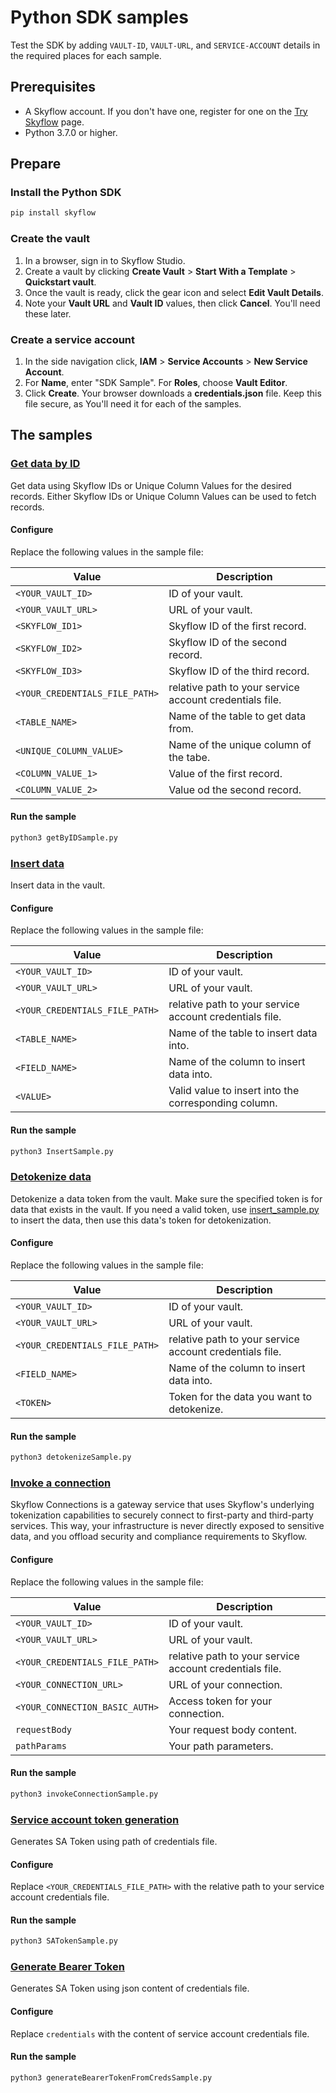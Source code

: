 # Python SDK samples

Test the SDK by adding `VAULT-ID`, `VAULT-URL`, and `SERVICE-ACCOUNT` details in
the required places for each sample.

## Prerequisites
- A Skyflow account. If you don't have one, register for one on the
  [Try Skyflow](https://skyflow.com/try-skyflow) page.
- Python 3.7.0 or higher.

## Prepare

### Install the Python SDK

```bash
pip install skyflow
```

### Create the vault

1. In a browser, sign in to Skyflow Studio.
2. Create a vault by clicking **Create Vault** > **Start With a Template** >
   **Quickstart vault**.
3. Once the vault is ready, click the gear icon and select **Edit Vault Details**.
4. Note your **Vault URL** and **Vault ID** values, then click **Cancel**.
   You'll need these later.

### Create a service account

1. In the side navigation click, **IAM** > **Service Accounts** > **New Service Account**.
2. For **Name**, enter "SDK Sample". For **Roles**, choose **Vault Editor**.
3. Click **Create**. Your browser downloads a **credentials.json** file. Keep
   this file secure, as You'll need it for each of the samples.

## The samples

### [Get data by ID](./getByIDSample.py)

Get data using Skyflow IDs or Unique Column Values for the desired records. Either Skyflow IDs or Unique Column Values can be used to fetch records.

#### Configure

Replace the following values in the sample file:

| Value                          | Description                                             |
| ------------------------------ | ------------------------------------------------------- |
| `<YOUR_VAULT_ID>`              | ID of your vault.                                       |
| `<YOUR_VAULT_URL>`             | URL of your vault.                                      |
| `<SKYFLOW_ID1>`                | Skyflow ID of the first record.                         |
| `<SKYFLOW_ID2>`                | Skyflow ID of the second record.                        |
| `<SKYFLOW_ID3>`                | Skyflow ID of the third record.                         |
| `<YOUR_CREDENTIALS_FILE_PATH>` | relative path to your service account credentials file. |
| `<TABLE_NAME>`                 | Name of the table to get data from.                     |
| `<UNIQUE_COLUMN_VALUE>`        | Name of the unique column of the tabe.                  |
| `<COLUMN_VALUE_1>`             | Value of the first record.                              |
| `<COLUMN_VALUE_2>`             | Value od the second record.                             |

#### Run the sample

```bash
python3 getByIDSample.py
```

### [Insert data](./InsertSample.py)

Insert data in the vault.

#### Configure

Replace the following values in the sample file:

| Value                          | Description                                             |
| ------------------------------ | ------------------------------------------------------- |
| `<YOUR_VAULT_ID>`              | ID of your vault.                                       |
| `<YOUR_VAULT_URL>`             | URL of your vault.                                      |
| `<YOUR_CREDENTIALS_FILE_PATH>` | relative path to your service account credentials file. |
| `<TABLE_NAME>`                 | Name of the table to insert data into.                  |
| `<FIELD_NAME>`                 | Name of the column to insert data into.                 |
| `<VALUE>`                      | Valid value to insert into the corresponding column.    |

#### Run the sample

```bash
python3 InsertSample.py
```

### [Detokenize data](./detokenizeSample.py)

Detokenize a data token from the vault. Make sure the specified token is for
data that exists in the vault. If you need a valid token, use
[insert_sample.py](insert_sample.py) to insert the data, then use this data's
token for detokenization.

#### Configure

Replace the following values in the sample file:

| Value                          | Description                                             |
| ------------------------------ | ------------------------------------------------------- |
| `<YOUR_VAULT_ID>`              | ID of your vault.                                       |
| `<YOUR_VAULT_URL>`             | URL of your vault.                                      |
| `<YOUR_CREDENTIALS_FILE_PATH>` | relative path to your service account credentials file. |
| `<FIELD_NAME>`                 | Name of the column to insert data into.                 |
| `<TOKEN>`                      | Token for the data you want to detokenize.              |

#### Run the sample

```bash
python3 detokenizeSample.py
```

### [Invoke a connection](./invokeConnectionSample.py)

Skyflow Connections is a gateway service that uses Skyflow's underlying
tokenization capabilities to securely connect to first-party and third-party
services. This way, your infrastructure is never directly exposed to sensitive
data, and you offload security and compliance requirements to Skyflow.

#### Configure

Replace the following values in the sample file:

| Value                          | Description                                             |
| ------------------------------ | ------------------------------------------------------- |
| `<YOUR_VAULT_ID>`              | ID of your vault.                                       |
| `<YOUR_VAULT_URL>`             | URL of your vault.                                      |
| `<YOUR_CREDENTIALS_FILE_PATH>` | relative path to your service account credentials file. |
| `<YOUR_CONNECTION_URL>`        | URL of your connection.                                 |
| `<YOUR_CONNECTION_BASIC_AUTH>` | Access token for your connection.                       |
| `requestBody`                  | Your request body content.                              |
| `pathParams`                   | Your path parameters.                                   |

#### Run the sample

```bash
python3 invokeConnectionSample.py
```

### [Service account token generation](./SATokenSample.py)

Generates SA Token using path of credentials file.

#### Configure

Replace `<YOUR_CREDENTIALS_FILE_PATH>` with the relative path to your service account credentials file.

#### Run the sample

```bash
python3 SATokenSample.py
```

### [Generate Bearer Token](./generateBearerTokenFromCredsSample.py)

Generates SA Token using json content of credentials file.

#### Configure

Replace `credentials` with the content of service account credentials file.

#### Run the sample

```bash
python3 generateBearerTokenFromCredsSample.py
```

